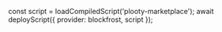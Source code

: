 const script = loadCompiledScript('plooty-marketplace');
await deployScript({ provider: blockfrost, script });
